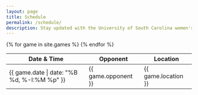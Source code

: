 ```yaml
---
layout: page
title: Schedule
permalink: /schedule/
description: Stay updated with the University of South Carolina women's rugby schedule. Find upcoming games, locations, and opponents, and never miss the action.
---
```

  <div class="posts">
    <div class="table-container">
        <table>
            <thead>
                <tr>
                    <th>Date & Time</th>
                    <th>Opponent</th>
                    <th>Location</th>
                </tr>
                <tbody>
                    {% for game in site.games %}
                    <tr>
                      <td>{{ game.date | date: "%B %d, %-I:%M %p" }}</td>
                      <td>{{ game.opponent }}</td>
                      <td>{{ game.location }}</td>
                    </tr>
                    {% endfor %}
                </tbody>
            </thead>
        </table>
    </div>
   </div>